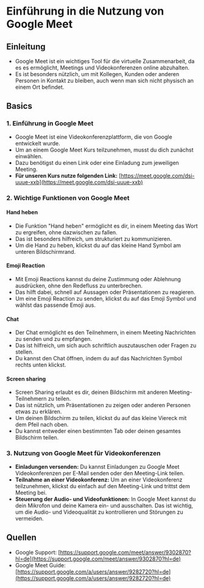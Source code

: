 # Einführung in die Nutzung von Google Meet

## Einleitung

- Google Meet ist ein wichtiges Tool für die virtuelle Zusammenarbeit, da es es ermöglicht, Meetings und Videokonferenzen online abzuhalten.
- Es ist besonders nützlich, um mit Kollegen, Kunden oder anderen Personen in Kontakt zu bleiben, auch wenn man sich nicht physisch an einem Ort befindet.

## Basics

### 1. Einführung in Google Meet

- Google Meet ist eine Videokonferenzplattform, die von Google entwickelt wurde.
- Um an einem Google Meet Kurs teilzunehmen, musst du dich zunächst einwählen.
- Dazu benötigst du einen Link oder eine Einladung zum jeweiligen Meeting.
- **Für unseren Kurs nutze folgenden Link:** [https://meet.google.com/dsi-uuue-xxb](https://meet.google.com/dsi-uuue-xxb)

### 2. Wichtige Funktionen von Google Meet

#### Hand heben

- Die Funktion "Hand heben" ermöglicht es dir, in einem Meeting das Wort zu ergreifen, ohne dazwischen zu fallen.
- Das ist besonders hilfreich, um strukturiert zu kommunizieren.
- Um die Hand zu heben, klickst du auf das kleine Hand Symbol am unteren Bildschirmrand.

#### Emoji Reaction

- Mit Emoji Reactions kannst du deine Zustimmung oder Ablehnung ausdrücken, ohne den Redefluss zu unterbrechen.
- Das hilft dabei, schnell auf Aussagen oder Präsentationen zu reagieren.
- Um eine Emoji Reaction zu senden, klickst du auf das Emoji Symbol und wählst das passende Emoji aus.

#### Chat

- Der Chat ermöglicht es den Teilnehmern, in einem Meeting Nachrichten zu senden und zu empfangen.
- Das ist hilfreich, um sich auch schriftlich auszutauschen oder Fragen zu stellen.
- Du kannst den Chat öffnen, indem du auf das Nachrichten Symbol rechts unten klickst.

#### Screen sharing

- Screen Sharing erlaubt es dir, deinen Bildschirm mit anderen Meeting-Teilnehmern zu teilen.
- Das ist nützlich, um Präsentationen zu zeigen oder anderen Personen etwas zu erklären.
- Um deinen Bildschirm zu teilen, klickst du auf das kleine Viereck mit dem Pfeil nach oben.
- Du kannst entweder einen bestimmten Tab oder deinen gesamtes Bildschirm teilen.

### 3. Nutzung von Google Meet für Videokonferenzen

- **Einladungen versenden:** Du kannst Einladungen zu Google Meet Videokonferenzen per E-Mail senden oder den Meeting-Link teilen.
- **Teilnahme an einer Videokonferenz:** Um an einer Videokonferenz teilzunehmen, klickst du einfach auf den Meeting-Link und trittst dem Meeting bei.
- **Steuerung der Audio- und Videofunktionen:** In Google Meet kannst du dein Mikrofon und deine Kamera ein- und ausschalten. Das ist wichtig, um die Audio- und Videoqualität zu kontrollieren und Störungen zu vermeiden.

## Quellen

- Google Support: [https://support.google.com/meet/answer/9302870?hl=de](https://support.google.com/meet/answer/9302870?hl=de)
- Google Meet Guide: [https://support.google.com/a/users/answer/9282720?hl=de](https://support.google.com/a/users/answer/9282720?hl=de)
